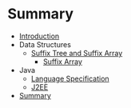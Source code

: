# Summary

* [Introduction](README.md)
* Data Structures
   * [Suffix Tree and Suffix Array](suffix_tree_and_suffix_array.md)
       * [Suffix Array](suffix_array.md)
* Java
   * [Language Specification](java_language_specification.md)
   * [J2EE](j2ee.md)
* [Summary](SUMMARY.md)

